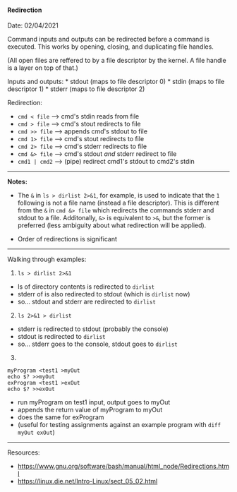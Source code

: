 #### Redirection

Date: 02/04/2021

Command inputs and outputs can be redirected before a command is executed. This works by opening, closing, and duplicating file handles.

(All open files are reffered to by a file descriptor by the kernel. A file handle is a layer on top of that.)

Inputs and outputs:
    * stdout (maps to file descriptor 0)
    * stdin (maps to file descriptor 1)
    * stderr (maps to file descriptor 2)

Redirection:
* `cmd < file` --> cmd's stdin reads from file
* `cmd > file` --> cmd's stout redirects to file
* `cmd >> file` --> appends cmd's stdout to file
* `cmd 1> file` --> cmd's stout redirects to file
* `cmd 2> file` --> cmd's stderr redirects to file
* `cmd &> file` --> cmd's stdout *and* stderr redirect to file
* `cmd1 | cmd2` --> (pipe) redirect cmd1's stdout to cmd2's stdin
---

**Notes:**

* The `&` in `ls > dirlist 2>&1`, for example, is used to indicate that the `1` following is not a file name (instead a file descriptor). This is different from the `&` in `cmd &> file` which redirects the commands stderr and stdout to a file. Additonally, `&>` is equivalent to `>&`, but the former is preferred (less ambiguity about what redirection will be applied).

* Order of redirections is significant

---

Walking through examples:

1. `ls > dirlist 2>&1`
- ls of directory contents is redirected to `dirlist`
- stderr of is also redirected to stdout (which is `dirlist` now)
- so... stdout and stderr are redirected to `dirlist`

2. `ls 2>&1 > dirlist`
- stderr is redirected to stdout (probably the console)
- stdout is redirected to `dirlist`
- so... stderr goes to the console, stdout goes to `dirlist`

3. 
```
myProgram <test1 >myOut
echo $? >>myOut
exProgram <test1 >exOut
echo $? >>exOut
```
- run myProgram on test1 input, output goes to myOut
- appends the return value of myProgram to myOut
- does the same for exProgram
- (useful for testing assignments against an example program with `diff myOut exOut`)

---

Resources:
* https://www.gnu.org/software/bash/manual/html_node/Redirections.html
* https://linux.die.net/Intro-Linux/sect_05_02.html